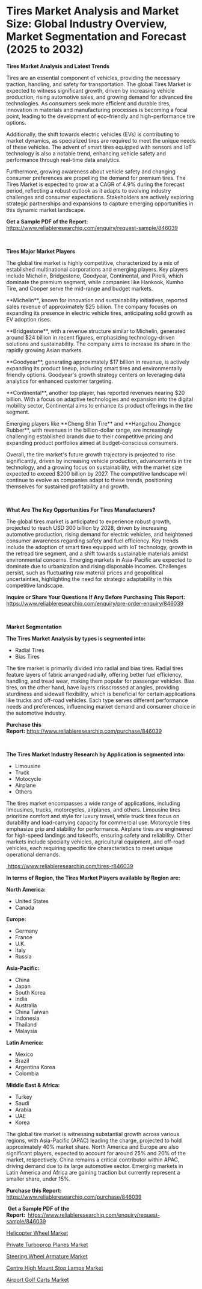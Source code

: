 <p><h1>Tires Market Analysis and Market Size: Global Industry Overview, Market Segmentation and Forecast (2025 to 2032)</h1></p><p><strong>Tires Market Analysis and Latest Trends</strong></p>
<p><p>Tires are an essential component of vehicles, providing the necessary traction, handling, and safety for transportation. The global Tires Market is expected to witness significant growth, driven by increasing vehicle production, rising automotive sales, and growing demand for advanced tire technologies. As consumers seek more efficient and durable tires, innovation in materials and manufacturing processes is becoming a focal point, leading to the development of eco-friendly and high-performance tire options.</p><p>Additionally, the shift towards electric vehicles (EVs) is contributing to market dynamics, as specialized tires are required to meet the unique needs of these vehicles. The advent of smart tires equipped with sensors and IoT technology is also a notable trend, enhancing vehicle safety and performance through real-time data analytics.</p><p>Furthermore, growing awareness about vehicle safety and changing consumer preferences are propelling the demand for premium tires. The Tires Market is expected to grow at a CAGR of 4.9% during the forecast period, reflecting a robust outlook as it adapts to evolving industry challenges and consumer expectations. Stakeholders are actively exploring strategic partnerships and expansions to capture emerging opportunities in this dynamic market landscape.</p></p>
<p><strong>Get a Sample PDF of the Report:&nbsp;</strong> <a href="https://www.reliableresearchiq.com/enquiry/request-sample/846039?utm_campaign=1140&utm_medium=2&utm_source=Github&utm_content=ia&utm_term=30032025&utm_id=tires">https://www.reliableresearchiq.com/enquiry/request-sample/846039</a></p>
<p>&nbsp;</p>
<p><strong>Tires Major Market Players</strong></p>
<p><p>The global tire market is highly competitive, characterized by a mix of established multinational corporations and emerging players. Key players include Michelin, Bridgestone, Goodyear, Continental, and Pirelli, which dominate the premium segment, while companies like Hankook, Kumho Tire, and Cooper serve the mid-range and budget markets.</p><p>**Michelin**, known for innovation and sustainability initiatives, reported sales revenue of approximately $25 billion. The company focuses on expanding its presence in electric vehicle tires, anticipating solid growth as EV adoption rises.</p><p>**Bridgestone**, with a revenue structure similar to Michelin, generated around $24 billion in recent figures, emphasizing technology-driven solutions and sustainability. The company aims to increase its share in the rapidly growing Asian markets.</p><p>**Goodyear**, generating approximately $17 billion in revenue, is actively expanding its product lineup, including smart tires and environmentally friendly options. Goodyear's growth strategy centers on leveraging data analytics for enhanced customer targeting.</p><p>**Continental**, another top player, has reported revenues nearing $20 billion. With a focus on adaptive technologies and expansion into the digital mobility sector, Continental aims to enhance its product offerings in the tire segment.</p><p>Emerging players like **Cheng Shin Tire** and **Hangzhou Zhongce Rubber**, with revenues in the billion-dollar range, are increasingly challenging established brands due to their competitive pricing and expanding product portfolios aimed at budget-conscious consumers.</p><p>Overall, the tire market's future growth trajectory is projected to rise significantly, driven by increasing vehicle production, advancements in tire technology, and a growing focus on sustainability, with the market size expected to exceed $200 billion by 2027. The competitive landscape will continue to evolve as companies adapt to these trends, positioning themselves for sustained profitability and growth.</p></p>
<p>&nbsp;</p>
<p><strong>What Are The Key Opportunities For Tires Manufacturers?</strong></p>
<p><p>The global tires market is anticipated to experience robust growth, projected to reach USD 300 billion by 2028, driven by increasing automotive production, rising demand for electric vehicles, and heightened consumer awareness regarding safety and fuel efficiency. Key trends include the adoption of smart tires equipped with IoT technology, growth in the retread tire segment, and a shift towards sustainable materials amidst environmental concerns. Emerging markets in Asia-Pacific are expected to dominate due to urbanization and rising disposable incomes. Challenges persist, such as fluctuating raw material prices and geopolitical uncertainties, highlighting the need for strategic adaptability in this competitive landscape.</p></p>
<p><strong>Inquire or Share Your Questions If Any Before Purchasing This Report:</strong> <a href="https://www.reliableresearchiq.com/enquiry/pre-order-enquiry/846039?utm_campaign=1140&utm_medium=2&utm_source=Github&utm_content=ia&utm_term=30032025&utm_id=tires">https://www.reliableresearchiq.com/enquiry/pre-order-enquiry/846039</a></p>
<p>&nbsp;</p>
<p><strong>Market Segmentation</strong></p>
<p><strong>The Tires Market Analysis by types is segmented into:</strong></p>
<p><ul><li>Radial Tires</li><li>Bias Tires</li></ul></p>
<p><p>The tire market is primarily divided into radial and bias tires. Radial tires feature layers of fabric arranged radially, offering better fuel efficiency, handling, and tread wear, making them popular for passenger vehicles. Bias tires, on the other hand, have layers crisscrossed at angles, providing sturdiness and sidewall flexibility, which is beneficial for certain applications like trucks and off-road vehicles. Each type serves different performance needs and preferences, influencing market demand and consumer choice in the automotive industry.</p></p>
<p><strong>Purchase this Report:&nbsp;</strong><a href="https://www.reliableresearchiq.com/purchase/846039?utm_campaign=1140&utm_medium=2&utm_source=Github&utm_content=ia&utm_term=30032025&utm_id=tires">https://www.reliableresearchiq.com/purchase/846039</a></p>
<p>&nbsp;</p>
<p><strong>The Tires Market Industry Research by Application is segmented into:</strong></p>
<p><ul><li>Limousine</li><li>Truck</li><li>Motocycle</li><li>Airplane</li><li>Others</li></ul></p>
<p><p>The tires market encompasses a wide range of applications, including limousines, trucks, motorcycles, airplanes, and others. Limousine tires prioritize comfort and style for luxury travel, while truck tires focus on durability and load-carrying capacity for commercial use. Motorcycle tires emphasize grip and stability for performance. Airplane tires are engineered for high-speed landings and takeoffs, ensuring safety and reliability. Other markets include specialty vehicles, agricultural equipment, and off-road vehicles, each requiring specific tire characteristics to meet unique operational demands.</p></p>
<p><a href="https://www.reliableresearchiq.com/tires-r846039?utm_campaign=1140&utm_medium=2&utm_source=Github&utm_content=ia&utm_term=30032025&utm_id=tires">&nbsp;https://www.reliableresearchiq.com/tires-r846039</a></p>
<p><strong>In terms of Region, the Tires Market Players available by Region are:</strong></p>
<p>
    <p> <strong> North America: </strong>
        <ul>
            <li>United States</li>
            <li>Canada</li>
        </ul>
        </p> 
    <p> <strong> Europe: </strong>
        <ul>
            <li>Germany</li>
            <li>France</li>
            <li>U.K.</li>
            <li>Italy</li>
            <li>Russia</li>
        </ul>
        </p> 
    <p> <strong> Asia-Pacific: </strong>
        <ul>
            <li>China</li>
            <li>Japan</li>
            <li>South Korea</li>
            <li>India</li>
            <li>Australia</li>
            <li>China Taiwan</li>
            <li>Indonesia</li>
            <li>Thailand</li>
            <li>Malaysia</li>
        </ul>
        </p> 
    <p> <strong> Latin America: </strong>
        <ul>
            <li>Mexico</li>
            <li>Brazil</li>
            <li>Argentina Korea</li>
            <li>Colombia</li>
        </ul>
        </p> 
    <p> <strong> Middle East & Africa: </strong>
        <ul>
            <li>Turkey</li>
            <li>Saudi</li>
            <li>Arabia</li>
            <li>UAE</li>
            <li>Korea</li>
        </ul>
    </p>
    </p>
<p><p>The global tire market is witnessing substantial growth across various regions, with Asia-Pacific (APAC) leading the charge, projected to hold approximately 40% market share. North America and Europe are also significant players, expected to account for around 25% and 20% of the market, respectively. China remains a critical contributor within APAC, driving demand due to its large automotive sector. Emerging markets in Latin America and Africa are gaining traction but currently represent a smaller share, under 15%.</p></p>
<p><strong>Purchase this Report: </strong><a href="https://www.reliableresearchiq.com/purchase/846039?utm_campaign=1140&utm_medium=2&utm_source=Github&utm_content=ia&utm_term=30032025&utm_id=tires">https://www.reliableresearchiq.com/purchase/846039</a></p>
<p>&nbsp;<strong>Get a Sample PDF of the Report:&nbsp;&nbsp;</strong><a href="https://www.reliableresearchiq.com/enquiry/request-sample/846039?utm_campaign=1140&utm_medium=2&utm_source=Github&utm_content=ia&utm_term=30032025&utm_id=tires">https://www.reliableresearchiq.com/enquiry/request-sample/846039</a></p>
<p><strong></strong></p>
<p><p><a href="https://github.com/lotoahshaiek/Market-Research-Report-List-1/blob/main/helicopter-wheel-market.md?utm_campaign=1140&utm_medium=2&utm_source=Github&utm_content=ia&utm_term=30032025&utm_id=tires">Helicopter Wheel Market</a></p><p><a href="https://github.com/ryantindyaiz/Market-Research-Report-List-1/blob/main/private-turboprop-planes-market.md?utm_campaign=1140&utm_medium=2&utm_source=Github&utm_content=ia&utm_term=30032025&utm_id=tires">Private Turboprop Planes Market</a></p><p><a href="https://github.com/muskoaizahfi/Market-Research-Report-List-1/blob/main/steering-wheel-armature-market.md?utm_campaign=1140&utm_medium=2&utm_source=Github&utm_content=ia&utm_term=30032025&utm_id=tires">Steering Wheel Armature Market</a></p><p><a href="https://github.com/motosyuliq/Market-Research-Report-List-1/blob/main/centre-high-mount-stop-lamps-market.md?utm_campaign=1140&utm_medium=2&utm_source=Github&utm_content=ia&utm_term=30032025&utm_id=tires">Centre High Mount Stop Lamps Market</a></p><p><a href="https://github.com/thapabylers2/Market-Research-Report-List-1/blob/main/airport-golf-carts-market.md?utm_campaign=1140&utm_medium=2&utm_source=Github&utm_content=ia&utm_term=30032025&utm_id=tires">Airport Golf Carts Market</a></p></p>
